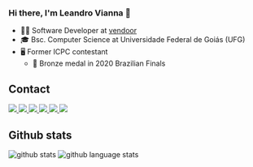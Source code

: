### Hi there, I'm Leandro Vianna 👋

- 👨‍💻 Software Developer at [vendoor](https://vendoor.me)
- 🎓 Bsc. Computer Science at Universidade Federal de Goiás (UFG)
- 🖥️ Former ICPC contestant
  - 🥉 Bronze medal in 2020 Brazilian Finals

## Contact
<a href="https://www.linkedin.com/in/leandrovianna">
  <img src="https://img.shields.io/badge/LinkedIn-0077B5?style=for-the-badge&logo=linkedin&logoColor=white" />
</a>
<a href="https://gitlab.com/leandrovianna">
  <img src="https://img.shields.io/badge/GitLab-FC6D26?style=for-the-badge&logo=gitlab&logoColor=white" />
</a>
<a href="https://bitbucket.org/leandrovianna/">
  <img src="https://img.shields.io/badge/BitBucket-0052CC?style=for-the-badge&logo=bitbucket&logoColor=white" />
</a>
<a href="https://codeforces.com/profile/leandrov">
  <img src="https://img.shields.io/badge/Codeforces-1F8ACB?style=for-the-badge&logo=codeforces&logoColor=white" />
</a>
<a href="https://www.hackerrank.com/leandrovianna">
  <img src="https://img.shields.io/badge/HackerRank-00EA64?style=for-the-badge&logo=hackerrank&logoColor=white" />
</a>
<a href="https://icpc.global/ICPCID/8ZWR2Y3CQXI9">
  <img src="https://img.shields.io/badge/ICPCID-0061CC?style=for-the-badge&logo=acm&logoColor=white" />
</a>

## Github stats
![github stats](https://github-readme-stats.vercel.app/api?username=leandrovianna&show_icons=true)
![github language stats](https://github-readme-stats.vercel.app/api/top-langs/?username=leandrovianna)

<!--
Emoji source: https://emojipedia.org/

**leandrovianna/leandrovianna** is a ✨ _special_ ✨ repository because its `README.md` (this file) appears on your GitHub profile.

Here are some ideas to get you started:

- 🔭 I’m currently working on ...
- 🌱 I’m currently learning ...
- 👯 I’m looking to collaborate on ...
- 🤔 I’m looking for help with ...
- 💬 Ask me about ...
- 📫 How to reach me: ...
- 😄 Pronouns: ...
- ⚡ Fun fact: ...
-->
